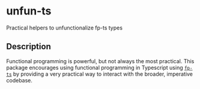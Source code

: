 # unfun-ts
Practical helpers to unfunctionalize fp-ts types

## Description
Functional programming is powerful, but not always the most practical. This package encourages using functional programming in Typescript using [`fp-ts`](https://github.com/gcanti/fp-ts) by providing a very practical way to interact with the broader, imperative codebase.
